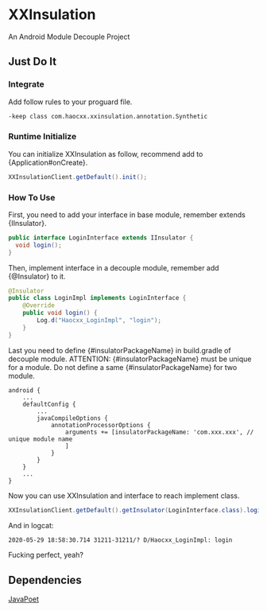 # XXInsulation
An Android Module Decouple Project

## Just Do It

### Integrate
Add follow rules to your proguard file.
```txt
-keep class com.haocxx.xxinsulation.annotation.Synthetic
```

### Runtime Initialize
You can initialize XXInsulation as follow, recommend add to {Application#onCreate}.
```Java
XXInsulationClient.getDefault().init();
```
### How To Use
First, you need to add your interface in base module, remember extends {IInsulator}.
```Java
public interface LoginInterface extends IInsulator {
  void login();
}
```
Then, implement interface in a decouple module, remember add {@Insulator} to it.
```Java
@Insulator
public class LoginImpl implements LoginInterface {
    @Override
    public void login() {
        Log.d("Haocxx_LoginImpl", "login");
    }
}
```
Last you need to define {#insulatorPackageName} in build.gradle of decouple module. 
ATTENTION: {#insulatorPackageName} must be unique for a module. 
Do not define a same {#insulatorPackageName} for two module.
```Gradle
android {
    ...
    defaultConfig {
        ...
        javaCompileOptions {
            annotationProcessorOptions {
                arguments += [insulatorPackageName: 'com.xxx.xxx', // unique module name
                ]
            }
        }
    }
    ...
}
```
Now you can use XXInsulation and interface to reach implement class.
```Java
XXInsulationClient.getDefault().getInsulator(LoginInterface.class).login();
```
And in logcat:
```txt
2020-05-29 18:58:30.714 31211-31211/? D/Haocxx_LoginImpl: login
```
Fucking perfect, yeah?

## Dependencies
[JavaPoet](https://github.com/square/javapoet)